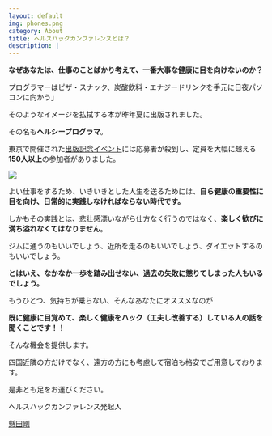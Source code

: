 ```yaml
---
layout: default
img: phones.png
category: About
title: ヘルスハックカンファレンスとは？
description: |
---
```


**なぜあなたは、仕事のことばかり考えて、一番大事な健康に目を向けないのか？**

プログラマーはピザ・スナック、炭酸飲料・エナジードリンクを手元に日夜パソコンに向かう」

そのようなイメージを払拭する本が昨年夏に出版されました。

その名も**ヘルシープログラマ**。

東京で開催された[出版記念イベント](http://connpass.com/event/18312/)には応募者が殺到し、定員を大幅に越える**150人以上**の参加者がありました。

<a rel="nofollow" href="http://www.amazon.co.jp/gp/product/4873117283/ref=as_li_ss_il?ie=UTF8&camp=247&creative=7399&creativeASIN=4873117283&linkCode=as2&tag=giantech-22"><img border="0" src="http://ws-fe.amazon-adsystem.com/widgets/q?_encoding=UTF8&ASIN=4873117283&Format=_SL250_&ID=AsinImage&MarketPlace=JP&ServiceVersion=20070822&WS=1&tag=giantech-22" ></a><img src="http://ir-jp.amazon-adsystem.com/e/ir?t=giantech-22&l=as2&o=9&a=4873117283" width="1" height="1" border="0" alt="" style="border:none !important; margin:0px !important;" />

よい仕事をするため、いきいきとした人生を送るためには、**自ら健康の重要性に目を向け、日常的に実践しなければならない時代です。**

しかもその実践とは、悲壮感漂いながら仕方なく行うのではなく、**楽しく歓びに満ち溢れなくてはなりません**。

ジムに通うのもいいでしょう、近所を走るのもいいでしょう、ダイエットするのもいいでしょう。

**とはいえ、なかなか一歩を踏み出せない、過去の失敗に懲りてしまった人もいるでしょう。**

もうひとつ、気持ちが乗らない、そんなあなたにオススメなのが

**既に健康に目覚めて、楽しく健康をハック（工夫し改善する）している人の話を聞くことです！！**

そんな機会を提供します。

四国近隣の方だけでなく、遠方の方にも考慮して宿泊も格安でご用意しております。

是非とも足をお運びください。

ヘルスハックカンファレンス発起人

[懸田剛](http://about.me/kkd)

